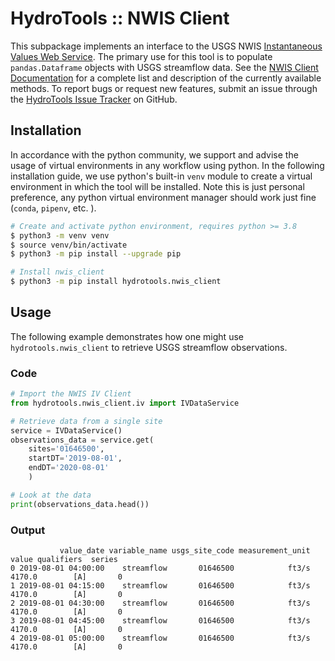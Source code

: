 # HydroTools :: NWIS Client

This subpackage implements an interface to the USGS NWIS [Instantaneous Values Web Service](https://waterservices.usgs.gov/rest/IV-Service.html). The primary use for this tool is to populate `pandas.Dataframe` objects with USGS streamflow data. See the [NWIS Client Documentation](https://noaa-owp.github.io/hydrotools/hydrotools.nwis_client.html) for a complete list and description of the currently available methods. To report bugs or request new features, submit an issue through the [HydroTools Issue Tracker](https://github.com/NOAA-OWP/hydrotools/issues) on GitHub.

## Installation

In accordance with the python community, we support and advise the usage of virtual
environments in any workflow using python. In the following installation guide, we
use python's built-in `venv` module to create a virtual environment in which the
tool will be installed. Note this is just personal preference, any python virtual
environment manager should work just fine (`conda`, `pipenv`, etc. ).

```bash
# Create and activate python environment, requires python >= 3.8
$ python3 -m venv venv
$ source venv/bin/activate
$ python3 -m pip install --upgrade pip

# Install nwis_client
$ python3 -m pip install hydrotools.nwis_client
```

## Usage

The following example demonstrates how one might use `hydrotools.nwis_client` to retrieve USGS streamflow observations.

### Code

```python
# Import the NWIS IV Client
from hydrotools.nwis_client.iv import IVDataService

# Retrieve data from a single site
service = IVDataService()
observations_data = service.get(
    sites='01646500',
    startDT='2019-08-01',
    endDT='2020-08-01'
    )

# Look at the data
print(observations_data.head())
```

### Output

```console
           value_date variable_name usgs_site_code measurement_unit   value qualifiers  series
0 2019-08-01 04:00:00    streamflow       01646500            ft3/s  4170.0        [A]       0
1 2019-08-01 04:15:00    streamflow       01646500            ft3/s  4170.0        [A]       0
2 2019-08-01 04:30:00    streamflow       01646500            ft3/s  4170.0        [A]       0
3 2019-08-01 04:45:00    streamflow       01646500            ft3/s  4170.0        [A]       0
4 2019-08-01 05:00:00    streamflow       01646500            ft3/s  4170.0        [A]       0
```
